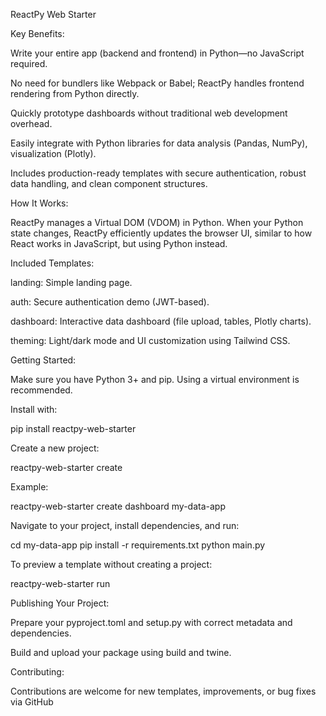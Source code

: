 ReactPy Web Starter

Key Benefits:

Write your entire app (backend and frontend) in Python—no JavaScript required.

No need for bundlers like Webpack or Babel; ReactPy handles frontend rendering from Python directly.

Quickly prototype dashboards without traditional web development overhead.

Easily integrate with Python libraries for data analysis (Pandas, NumPy), visualization (Plotly).

Includes production-ready templates with secure authentication, robust data handling, and clean component structures.

How It Works:

ReactPy manages a Virtual DOM (VDOM) in Python. When your Python state changes, ReactPy efficiently updates the browser UI, similar to how React works in JavaScript, but using Python instead.

Included Templates:

landing: Simple landing page.

auth: Secure authentication demo (JWT-based).

dashboard: Interactive data dashboard (file upload, tables, Plotly charts).

theming: Light/dark mode and UI customization using Tailwind CSS.

Getting Started:

Make sure you have Python 3+ and pip. Using a virtual environment is recommended.

Install with:


pip install reactpy-web-starter


Create a new project:


reactpy-web-starter create <template-name> <your-project-name>


Example:


reactpy-web-starter create dashboard my-data-app


Navigate to your project, install dependencies, and run:


cd my-data-app
pip install -r requirements.txt
python main.py


To preview a template without creating a project:


reactpy-web-starter run <template-name>



Publishing Your Project:

Prepare your pyproject.toml and setup.py with correct metadata and dependencies.

Build and upload your package using build and twine.

Contributing:

Contributions are welcome for new templates, improvements, or bug fixes via GitHub
